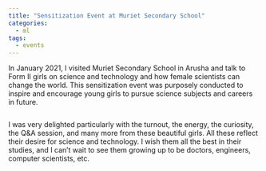 ```yaml
---
title: "Sensitization Event at Muriet Secondary School"
categories:
  - ml
tags:
  - events
---
```

In January 2021, I visited Muriet Secondary School in Arusha and talk to Form II girls on science and technology and how female scientists can change the world. This sensitization event was purposely conducted to inspire and encourage young girls to pursue science subjects and careers in future. 

<img src="/assets/images/muriet1.png" class="align-center" alt="">  

I was very delighted particularly with the turnout, the energy, the curiosity, the Q&A session, and many more from these beautiful girls. All these reflect their desire for science and technology. I wish them all the best in their studies, and I can’t wait to see them growing up to be doctors, engineers, computer scientists, etc.

<img src="/assets/images/muriet2.png" class="align-center" alt="">  

